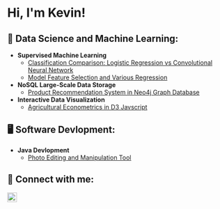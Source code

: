 <h1>Hi, I'm Kevin!</h1>

<h2>🤖 Data Science and Machine Learning:</h2>

- <b>Supervised Machine Learning</b>
  - [Classification Comparison: Logistic Regression vs Convolutional Neural Network](https://github.com/joshmadakor1/Sentinel-Lab)
  - [Model Feature Selection and Various Regression](https://github.com/joshmadakor1/EncrypterPOC)
- <b>NoSQL Large-Scale Data Storage</b>
  - [Product Recommendation System in Neo4j Graph Database](https://github.com/joshmadakor1/Algorithms-Practice)
- <b>Interactive Data Visualization</b>
  - [Agricultural Econometrics in D3 Javscript](https://github.com/joshmadakor1/4chan-Image-Analysis-Middleware-C964)

<h2>🖥️ Software Devlopment:</h2>

- <b>Java Devlopment</b>
  - [Photo Editing and Manipulation Tool](https://github.com/joshmadakor1/EncrypterPOC)

<h2> 🤳 Connect with me:</h2>

[<img align="left" alt="Kevin Queally | LinkedIn" width="22px" src="https://cdn.jsdelivr.net/npm/simple-icons@v3/icons/linkedin.svg" />][linkedin]

[linkedin]: https://www.linkedin.com/in/kevin-queally/

<!--
**joshmadakor1/joshmadakor1** is a ✨ _special_ ✨ repository because its `README.md` (this file) appears on your GitHub profile.

Here are some ideas to get you started:

- 🔭 I’m currently working on ...
- 🌱 I’m currently learning ...
- 👯 I’m looking to collaborate on ...
- 🤔 I’m looking for help with ...
- 💬 Ask me about ...
- 📫 How to reach me: ...
- 😄 Pronouns: ...
- ⚡ Fun fact: ...
-->
